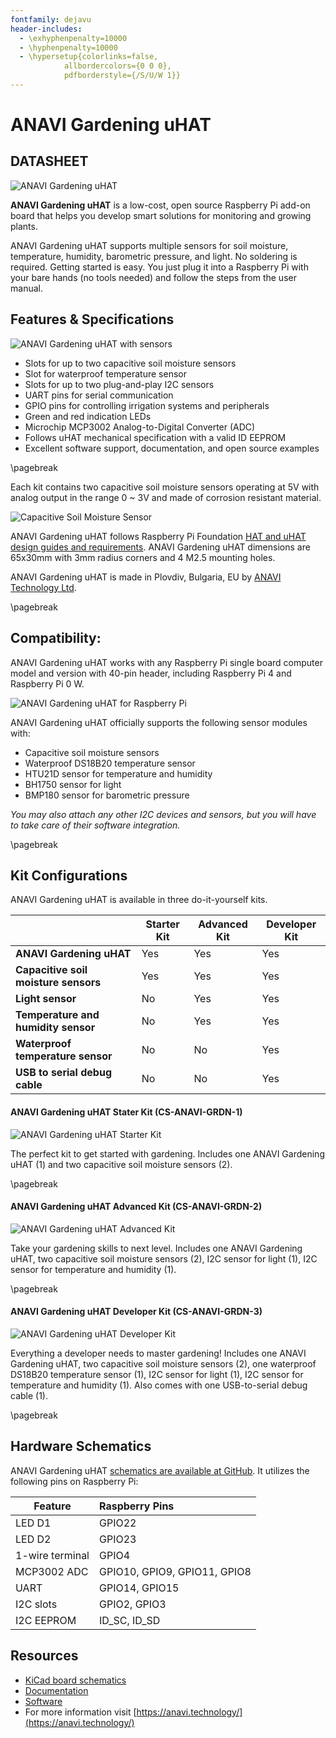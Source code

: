 ```yaml
---
fontfamily: dejavu
header-includes:
  - \exhyphenpenalty=10000
  - \hyphenpenalty=10000
  - \hypersetup{colorlinks=false,
            allbordercolors={0 0 0},
            pdfborderstyle={/S/U/W 1}}
---
```


# ANAVI Gardening uHAT

## DATASHEET

![ANAVI Gardening uHAT](images/anavi-gardening-uhat.jpg?raw=true "ANAVI Gardening uHAT")

**ANAVI Gardening uHAT** is a low-cost, open source Raspberry Pi add-on board that helps you develop smart solutions for monitoring and growing plants.

ANAVI Gardening uHAT supports multiple sensors for soil moisture, temperature, humidity,
barometric pressure, and light. No soldering is required. Getting started is easy. You just plug it into a Raspberry Pi with your bare hands (no tools needed) and follow the steps from the user manual.

## Features & Specifications

![ANAVI Gardening uHAT with sensors](images/anavi-gardening-uhat-sensors.jpg?raw=true "ANAVI Gardening uHAT with sensors")

* Slots for up to two capacitive soil moisture sensors
* Slot for waterproof temperature sensor
* Slots for up to two plug-and-play I2C sensors
* UART pins for serial communication
* GPIO pins for controlling irrigation systems and peripherals
* Green and red indication LEDs
* Microchip MCP3002 Analog-to-Digital Converter (ADC)
* Follows uHAT mechanical specification with a valid ID EEPROM
* Excellent software support, documentation, and open source examples

\pagebreak

Each kit contains two capacitive soil moisture sensors operating at 5V with analog output in the range 0 ~ 3V and made of corrosion resistant material.

![Capacitive Soil Moisture Sensor](images/anavi-gardening-uhat-capacitive-soil-moisture-sensor.jpg?raw=true "Capacitive Soil Moisture Sensor")

ANAVI Gardening uHAT follows Raspberry Pi Foundation [HAT and uHAT design guides and requirements](https://github.com/raspberrypi/hats). ANAVI Gardening uHAT dimensions are 65x30mm with 3mm radius corners and 4 M2.5 mounting holes.

ANAVI Gardening uHAT is made in Plovdiv, Bulgaria, EU by [ANAVI Technology Ltd](https://anavi.technology/).

\pagebreak

## **Compatibility:**

ANAVI Gardening uHAT works with any Raspberry Pi single board computer model and version with 40-pin header, including Raspberry Pi 4 and Raspberry Pi 0 W.

![ANAVI Gardening uHAT for Raspberry Pi](images/anavi-gardening-uhat-sensors.jpg?raw=true "ANAVI Gardening uHAT for Raspberry Pi")

ANAVI Gardening uHAT officially supports the following sensor modules with:

* Capacitive soil moisture sensors
* Waterproof DS18B20 temperature sensor
* HTU21D sensor for temperature and humidity
* BH1750 sensor for light
* BMP180 sensor for barometric pressure

*You may also attach any other I2C devices and sensors, but you will have to take care of their software integration.*

\pagebreak

## Kit Configurations

ANAVI Gardening uHAT is available in three do-it-yourself kits.

|                                      | Starter Kit  | Advanced Kit | Developer Kit |
| ------------------------------------ | ------------ | ------------ | ------------- |
| **ANAVI Gardening uHAT**             | Yes          | Yes          | Yes           |
| **Capacitive soil moisture sensors** | Yes          | Yes          | Yes           |
| **Light sensor**                     | No           | Yes          | Yes           |
| **Temperature and humidity sensor**  | No           | Yes          | Yes           |
| **Waterproof temperature sensor**    | No           | No           | Yes           |
| **USB to serial debug cable**        | No           | No           | Yes           |

#### ANAVI Gardening uHAT Stater Kit (CS-ANAVI-GRDN-1)

![ANAVI Gardening uHAT Starter Kit](images/anavi-gardening-uhat-starter.jpg?raw=true "ANAVI Gardening uHAT Starter Kit")

The perfect kit to get started with gardening. Includes one ANAVI Gardening uHAT (1) and two capacitive soil moisture sensors (2).

\pagebreak

#### ANAVI Gardening uHAT Advanced Kit (CS-ANAVI-GRDN-2)

![ANAVI Gardening uHAT Advanced Kit](images/anavi-gardening-uhat-advanced.jpg?raw=true "ANAVI Gardening uHAT Advanced Kit")

Take your gardening skills to next level. Includes one ANAVI Gardening uHAT, two capacitive soil moisture sensors (2), I2C sensor for light (1), I2C sensor for temperature and humidity (1).

\pagebreak

#### ANAVI Gardening uHAT Developer Kit (CS-ANAVI-GRDN-3)

![ANAVI Gardening uHAT Developer Kit](images/anavi-gardening-uhat-developer.jpg?raw=true "ANAVI Gardening uHAT Developer Kit")

Everything a developer needs to master gardening! Includes one ANAVI Gardening uHAT, two capacitive soil moisture sensors (2), one waterproof DS18B20 temperature sensor (1), I2C sensor for light (1), I2C sensor for temperature and humidity (1). Also comes with one USB-to-serial debug cable (1).

\pagebreak

## Hardware Schematics

ANAVI Gardening uHAT [schematics are available at GitHub](https://github.com/AnaviTechnology/anavi-gardening). It utilizes the following pins on Raspberry Pi:

| Feature             | Raspberry Pins                  |
| ------------------- |:------------------------------- |
| LED D1              | GPIO22                          |
| LED D2              | GPIO23                          |
| 1-wire terminal     | GPIO4                           |
| MCP3002 ADC         | GPIO10, GPIO9, GPIO11, GPIO8    |
| UART                | GPIO14, GPIO15                  |
| I2C slots           | GPIO2, GPIO3                    |
| I2C EEPROM          | ID_SC, ID_SD                    |

## Resources

* [KiCad board schematics](https://github.com/AnaviTechnology/anavi-gardening)
* [Documentation](https://github.com/AnaviTechnology/anavi-docs/anavi-gardening-uhat)
* [Software](https://github.com/AnaviTechnology/anavi-examples/tree/master/anavi-gardening-uhat)
* For more information visit [https://anavi.technology/](https://anavi.technology/)
